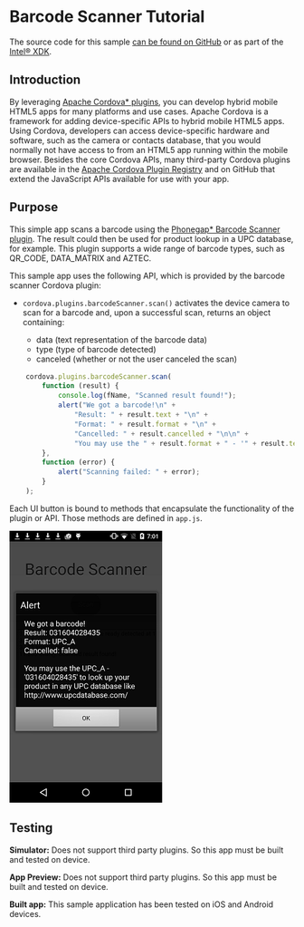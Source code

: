 Barcode Scanner Tutorial
========================

The source code for this sample [can be found on GitHub][1] or as part of the
[Intel® XDK][2].

[1]: https://github.com/gomobile/sample-barcode-scanner
[2]: https://software.intel.com/en-us/html5/tools


Introduction
------------

By leveraging [Apache Cordova* plugins][3], you can develop hybrid mobile
HTML5 apps for many platforms and use cases. Apache Cordova is a framework for
adding device-specific APIs to hybrid mobile HTML5 apps. Using Cordova,
developers can access device-specific hardware and software, such as the
camera or contacts database, that you would normally not have access to from
an HTML5 app running within the mobile browser. Besides the core Cordova APIs,
many third-party Cordova plugins are available in the
[Apache Cordova Plugin Registry][3] and on GitHub that extend the JavaScript
APIs available for use with your app.

[3]: https://cordova.apache.org/plugins/#/

Purpose
-------

This simple app scans a barcode using the [Phonegap* Barcode Scanner plugin][4].
The result could then be used for product lookup in a UPC database, for example.
This plugin supports a wide range of barcode types, such as QR_CODE,
DATA_MATRIX and AZTEC.

[4]: https://github.com/phonegap/phonegap-plugin-barcodescanner

This sample app uses the following API, which is provided by the barcode
scanner Cordova plugin:

* `cordova.plugins.barcodeScanner.scan()` activates the device camera to scan
  for a barcode and, upon a successful scan, returns an object containing:

  * data (text representation of the barcode data)
  * type (type of barcode detected)
  * canceled (whether or not the user canceled the scan)

~~~~~~~~~~~~JavaScript
    cordova.plugins.barcodeScanner.scan(
        function (result) {
            console.log(fName, "Scanned result found!");
            alert("We got a barcode!\n" +
                "Result: " + result.text + "\n" +
                "Format: " + result.format + "\n" +
                "Cancelled: " + result.cancelled + "\n\n" +
                "You may use the " + result.format + " - '" + result.text + "' to look up your product in any UPC database like http://www.upcdatabase.com/");
        },
        function (error) {
            alert("Scanning failed: " + error);
        }
    );
~~~~~~~~~~~~

Each UI button is bound to methods that encapsulate the functionality of
the plugin or API. Those methods are defined in `app.js`.

![](screenshot.png)  

Testing
-------

**Simulator:** Does not support third party plugins. So this app must be built
and tested on device.

**App Preview:** Does not support third party plugins. So this app must be built
and tested on device.

**Built app:** This sample application has been tested on iOS and Android devices.
